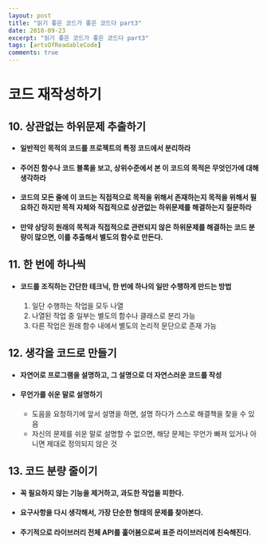 ```yaml
---
layout: post
title: "읽기 좋은 코드가 좋은 코드다 part3"
date: 2018-09-23
excerpt: "읽기 좋은 코드가 좋은 코드다 part3"
tags: [artsOfReadableCode]
comments: true
---
```


# 코드 재작성하기

## 10. 상관없는 하위문제 추출하기

* #### 일반적인 목적의 코드를 프로젝트의 특정 코드에서 분리하라

* #### 주어진 함수나 코드 블록을 보고, 상위수준에서 본 이 코드의 목적은 무엇인가에 대해 생각하라

* #### 코드의 모든 줄에 이 코드는 직접적으로 목적을 위해서 존재하는지 목적을 위해서 필요하긴 하지만 목적 자체와 직접적으로 상관없는 하위문제를 해결하는지 질문하라

* #### 만약 상당히 원래의 목적과 직접적으로 관련되지 않은 하위문제를 해결하는 코드 분량이 많으면, 이를 추출해서 별도의 함수로 만든다.

## 11. 한 번에 하나씩

* #### 코드를 조직하는 간단한 테크닉, 한 번에 하나의 일만 수행하게 만드는 방법
	1. 일단 수행하는 작업을 모두 나열
	2. 나열된 작업 중 일부는 별도의 함수나 클래스로 분리 가능
	3. 다른 작업은 원래 함수 내에서 별도의 논리적 문단으로 존재 가능

## 12. 생각을 코드로 만들기

* #### 자연어로 프로그램을 설명하고, 그 설명으로 더 자연스러운 코드를 작성

* #### 무언가를 쉬운 말로 설명하기
	* 도음을 요청하기에 앞서 설명을 하면, 설명 하다가 스스로 해결책을 찾을 수 있음
	* 자신의 문제를 쉬운 말로 설명할 수 없으면, 해당 문제는 무언가 빠져 있거나 아니면 제대로 정의되지 않은 것

## 13. 코드 분량 줄이기

* #### 꼭 필요하지 않는 기능을 제거하고, 과도한 작업을 피한다.

* #### 요구사항을 다시 생각해서, 가장 단순한 형태의 문제를 찾아본다.

* #### 주기적으로 라이브러리 전체 API를 훑어봄으로써 표준 라이브러리에 친숙해진다.